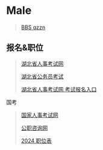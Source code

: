 # Male

> [BBS qzzn](https://bbs.qzzn.com/)

## 报名&职位

> [湖北省人事考试网](http://www.hbsrsksy.cn/)
>
> [湖北省公务员考试](http://www.hbsrsksy.cn/hbksy/004/004001/004001002/subjectGwyks.html)
>
> [湖北省人事考试网 考试报名入口](http://www.hbsrsksy.cn/hbksy/001/001003/1.html)

国考

> [国家人事考试网](http://cpta.mohrss.gov.cn/index.html)
>
> [公职咨询网](http://www.chinagwyw.org/zhongyang/)
>
> [2024 职位表](http://www.chinagwyw.org/zhongyang/637138.html)
